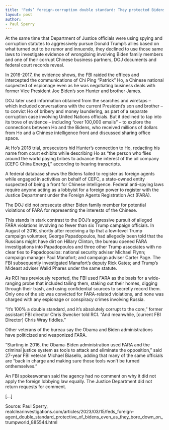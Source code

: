 ```yaml
---
title: 'Feds’ foreign-corruption double standard: They protected Bidens even as they bore down on Trumpworld'
layout: post
author:
- Paul Sperry
---
```


At the same time that Department of Justice officials were using spying and corruption statutes to aggressively pursue Donald Trump’s allies based on what turned out to be rumor and innuendo, they declined to use those same laws to investigate evidence of wrongdoing involving Biden family members and one of their corrupt Chinese business partners, DOJ documents and federal court records reveal.

In 2016-2017, the evidence shows, the FBI raided the offices and intercepted the communications of Chi Ping “Patrick” Ho, a Chinese national suspected of espionage even as he was negotiating business deals with former Vice President Joe Biden’s son Hunter and brother James.

DOJ later used information obtained from the searches and wiretaps – which included conversations with the current President’s son and brother – to convict Ho of bribery and money laundering, as part of a separate corruption case involving United Nations officials. But it declined to tap into its trove of evidence – including “over 100,000 emails” – to explore the connections between Ho and the Bidens, who received millions of dollars from Ho and a Chinese intelligence front and discussed sharing office space.

At Ho’s 2018 trial, prosecutors hid Hunter’s connection to Ho, redacting his name from court exhibits while describing Ho as “the person who flies around the world paying bribes to advance the interest of the oil company [CEFC China Energy],” according to hearing transcripts.

A federal database shows the Bidens failed to register as foreign agents while engaged in activities on behalf of CEFC, a state-owned entity suspected of being a front for Chinese intelligence. Federal anti-spying laws require anyone acting as a lobbyist for a foreign power to register with the Justice Department under the Foreign Agents Registration Act (FARA).

The DOJ did not prosecute either Biden family member for potential violations of FARA for representing the interests of the Chinese.

This stands in stark contrast to the DOJ’s aggressive pursuit of alleged FARA violations involving no fewer than six Trump campaign officials. In August of 2016, shortly after receiving a tip that a low-level Trump campaign volunteer, George Papadopoulos, had allegedly been told that the Russians might have dirt on Hillary Clinton, the bureau opened FARA investigations into Papadopoulos and three other Trump associates with no clear ties to Papadopoulos: national security adviser Michael Flynn; campaign manager Paul Manafort; and campaign adviser Carter Page. The FBI subsequently investigated Manafort’s deputy Rick Gates; and Trump’s Mideast adviser Walid Phares under the same statute.

As RCI has previously reported, the FBI used FARA as the basis for a wide-ranging probe that included tailing them, staking out their homes, digging through their trash, and using confidential sources to secretly record them. Only one of the six was convicted for FARA-related violations, and none was charged with any espionage or conspiracy crimes involving Russia.

“It’s 100% a double standard, and it’s absolutely corrupt to the core,” former assistant FBI director Chris Swecker told RCI. “And meanwhile, [current FBI Director] Chris Wray fiddles.”

Other veterans of the bureau say the Obama and Biden administrations have politicized and weaponized FARA.

“Starting in 2016, the Obama-Biden administration used FARA and the criminal justice system as tools to attack and eliminate the opposition,” said 27-year FBI veteran Michael Biasello, adding that many of the same officials are “back in charge and making sure those tools won’t be turned onthemselves.”

An FBI spokeswoman said the agency had no comment on why it did not apply the foreign lobbying law equally. The Justice Department did not return requests for comment.

[…]

Source: Paul Sperry, realclearinvestigations.com/articles/2023/03/15/feds\_foreign-agent\_double\_standard\_protective\_of\_bidens\_even\_as\_they\_bore\_down\_on\_trumpworld_885544.html
